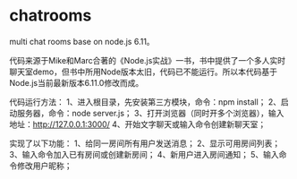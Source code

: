 # chatrooms
multi chat rooms base on node.js 6.11。

代码来源于Mike和Marc合著的《Node.js实战》一书，书中提供了一个多人实时聊天室demo，但书中所用Node版本太旧，代码已不能运行。所以本代码基于Node.js当前最新版本6.11.0修改而成。

代码运行方法：
1、进入根目录，先安装第三方模块，命令：npm install；
2、启动服务器，命令：node server.js；
3、打开浏览器（同时开多个浏览器），输入地址：http://127.0.0.1:3000/
4、开始文字聊天或输入命令创建新聊天室；

实现了以下功能：
1、给同一房间所有用户发送消息；
2、显示可用房间列表；
3、输入命令加入已有房间或创建新房间；
4、新用户进入房间通知；
5、输入命令修改用户昵称；